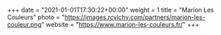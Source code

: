 +++
date = "2021-01-01T17:30:22+00:00"
weight = 1
title = "Marion Les Couleurs"
photo = "https://images.rcvichy.com/partners/marion-les-couleur.png"
website = "https://www.marion-les-couleurs.fr/"
+++
